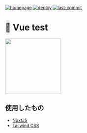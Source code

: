 [![homepage](https://raw.githubusercontent.com/moyomogi/vuetest/master/docs/homepage.svg)](https://vuetest-103b3.firebaseapp.com)
[![deploy](https://github.com/moyomogi/vuetest/actions/workflows/deploy-on-merge.yml/badge.svg)](https://github.com/moyomogi/vuetest/actions/workflows/deploy-on-merge.yml)
[![last-commit](https://img.shields.io/github/last-commit/moyomogi/vuetest)](https://github.com/moyomogi/vuetest/commits/master)

# 🌸 Vue test
<img src="https://i.imgur.com/R9YV2YX.png" width="180">  


## 使用したもの
- [NuxtJS](https://nuxtjs.org/ja/docs/get-started/installation/)
- [Tailwind CSS](https://tailwindcss.com/docs/installation)
